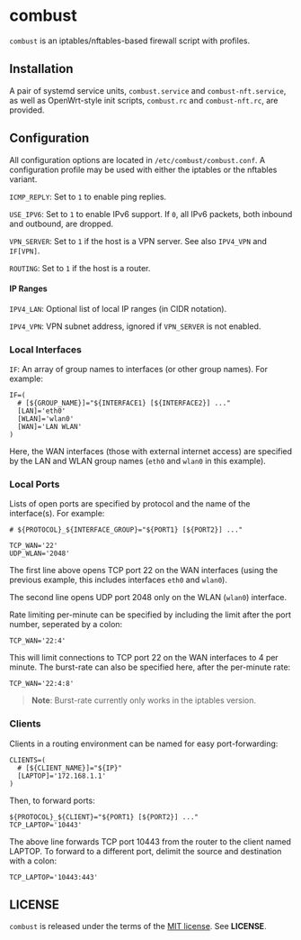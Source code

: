 combust
=======
`combust` is an iptables/nftables-based firewall script with profiles.


Installation
------------
A pair of systemd service units, `combust.service` and `combust-nft.service`, as
well as OpenWrt-style init scripts, `combust.rc` and `combust-nft.rc`, are
provided.


Configuration
-------------
All configuration options are located in `/etc/combust/combust.conf`.  A
configuration profile may be used with either the iptables or the nftables
variant.

`ICMP_REPLY`: Set to `1` to enable ping replies.

`USE_IPV6`: Set to `1` to enable IPv6 support. If `0`, all IPv6 packets, both
inbound and outbound, are dropped.

`VPN_SERVER`: Set to `1` if the host is a VPN server. See also `IPV4_VPN` and
`IF[VPN]`.

`ROUTING`: Set to `1` if the host is a router.


#### IP Ranges
`IPV4_LAN`: Optional list of local IP ranges (in CIDR notation).

`IPV4_VPN`: VPN subnet address, ignored if `VPN_SERVER` is not enabled.


### Local Interfaces
`IF`: An array of group names to interfaces (or other group names).  For
example:

    IF=(
      # [${GROUP_NAME}]="${INTERFACE1} [${INTERFACE2}] ..."
      [LAN]='eth0'
      [WLAN]='wlan0'
      [WAN]='LAN WLAN'
    )

Here, the WAN interfaces (those with external internet access) are specified by
the LAN and WLAN group names (`eth0` and `wlan0` in this example).


### Local Ports
Lists of open ports are specified by protocol and the name of the interface(s).
For example:

    # ${PROTOCOL}_${INTERFACE_GROUP}="${PORT1} [${PORT2}] ..."

    TCP_WAN='22'
    UDP_WLAN='2048'

The first line above opens TCP port 22 on the WAN interfaces (using the previous
example, this includes interfaces `eth0` and `wlan0`).

The second line opens UDP port 2048 only on the WLAN (`wlan0`) interface.

Rate limiting per-minute can be specified by including the limit after the port
number, seperated by a colon:

    TCP_WAN='22:4'

This will limit connections to TCP port 22 on the WAN interfaces to 4 per
minute.  The burst-rate can also be specified here, after the per-minute rate:

    TCP_WAN='22:4:8'

> **Note**: Burst-rate currently only works in the iptables version.


### Clients
Clients in a routing environment can be named for easy port-forwarding:

    CLIENTS=(
      # [${CLIENT_NAME}]="${IP}"
      [LAPTOP]='172.168.1.1'
    )

Then, to forward ports:

    ${PROTOCOL}_${CLIENT}="${PORT1} [${PORT2}] ..."
    TCP_LAPTOP='10443'

The above line forwards TCP port 10443 from the router to the client named
LAPTOP.  To forward to a different port, delimit the source and destination with
a colon:

    TCP_LAPTOP='10443:443'


LICENSE
-------
`combust` is released under the terms of the
[MIT license](http://tldrlegal.com/license/mit-license). See **LICENSE**.
